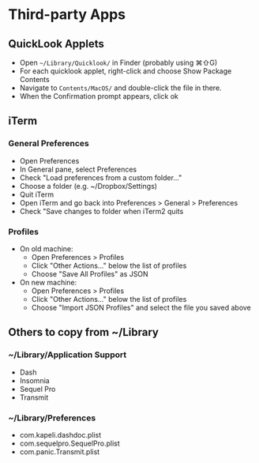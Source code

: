 # Third-party Apps

## QuickLook Applets

* Open `~/Library/Quicklook/` in Finder (probably using ⌘⇧G)
* For each quicklook applet, right-click and choose Show Package Contents
* Navigate to `Contents/MacOS/` and double-click the file in there.
* When the Confirmation prompt appears, click ok

## iTerm

### General Preferences

* Open Preferences
* In General pane, select Preferences
* Check "Load preferences from a custom folder…"
* Choose a folder (e.g. ~/Dropbox/Settings)
* Quit iTerm
* Open iTerm and go back into Preferences > General > Preferences
* Check "Save changes to folder when iTerm2 quits

### Profiles

* On old machine:
  * Open Preferences > Profiles
  * Click "Other Actions…" below the list of profiles
  * Choose "Save All Profiles" as JSON
* On new machine:
  * Open Preferences > Profiles
  * Click "Other Actions…" below the list of profiles
  * Choose "Import JSON Profiles" and select the file you saved above



## Others to copy from ~/Library

### ~/Library/Application Support

* Dash
* Insomnia
* Sequel Pro
* Transmit


### ~/Library/Preferences

* com.kapeli.dashdoc.plist
* com.sequelpro.SequelPro.plist
* com.panic.Transmit.plist
